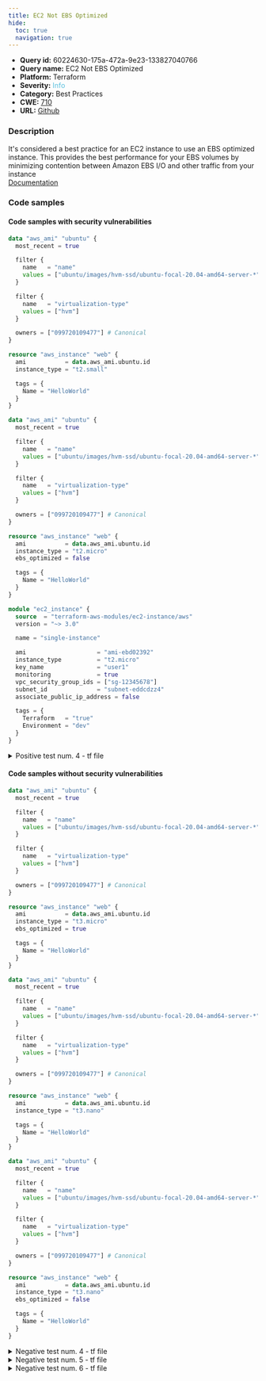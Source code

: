 ```yaml
---
title: EC2 Not EBS Optimized
hide:
  toc: true
  navigation: true
---
```


<style>
  .highlight .hll {
    background-color: #ff171742;
  }
  .md-content {
    max-width: 1100px;
    margin: 0 auto;
  }
</style>

-   **Query id:** 60224630-175a-472a-9e23-133827040766
-   **Query name:** EC2 Not EBS Optimized
-   **Platform:** Terraform
-   **Severity:** <span style="color:#5bc0de">Info</span>
-   **Category:** Best Practices
-   **CWE:** <a href="https://cwe.mitre.org/data/definitions/710.html" onclick="newWindowOpenerSafe(event, 'https://cwe.mitre.org/data/definitions/710.html')">710</a>
-   **URL:** [Github](https://github.com/Checkmarx/kics/tree/master/assets/queries/terraform/aws/ec2_not_ebs_optimized)

### Description
It's considered a best practice for an EC2 instance to use an EBS optimized instance. This provides the best performance for your EBS volumes by minimizing contention between Amazon EBS I/O and other traffic from your instance<br>
[Documentation](https://registry.terraform.io/providers/hashicorp/aws/latest/docs/resources/instance#ebs_optimized)

### Code samples
#### Code samples with security vulnerabilities
```tf title="Positive test num. 1 - tf file" hl_lines="17"
data "aws_ami" "ubuntu" {
  most_recent = true

  filter {
    name   = "name"
    values = ["ubuntu/images/hvm-ssd/ubuntu-focal-20.04-amd64-server-*"]
  }

  filter {
    name   = "virtualization-type"
    values = ["hvm"]
  }

  owners = ["099720109477"] # Canonical
}

resource "aws_instance" "web" {
  ami           = data.aws_ami.ubuntu.id
  instance_type = "t2.small"

  tags = {
    Name = "HelloWorld"
  }
}

```
```tf title="Positive test num. 2 - tf file" hl_lines="20"
data "aws_ami" "ubuntu" {
  most_recent = true

  filter {
    name   = "name"
    values = ["ubuntu/images/hvm-ssd/ubuntu-focal-20.04-amd64-server-*"]
  }

  filter {
    name   = "virtualization-type"
    values = ["hvm"]
  }

  owners = ["099720109477"] # Canonical
}

resource "aws_instance" "web" {
  ami           = data.aws_ami.ubuntu.id
  instance_type = "t2.micro"
  ebs_optimized = false

  tags = {
    Name = "HelloWorld"
  }
}

```
```tf title="Positive test num. 3 - tf file" hl_lines="1"
module "ec2_instance" {
  source  = "terraform-aws-modules/ec2-instance/aws"
  version = "~> 3.0"

  name = "single-instance"

  ami                    = "ami-ebd02392"
  instance_type          = "t2.micro"
  key_name               = "user1"
  monitoring             = true
  vpc_security_group_ids = ["sg-12345678"]
  subnet_id              = "subnet-eddcdzz4"
  associate_public_ip_address = false

  tags = {
    Terraform   = "true"
    Environment = "dev"
  }
}

```
<details><summary>Positive test num. 4 - tf file</summary>

```tf hl_lines="9"
module "ec2_instance" {
  source  = "terraform-aws-modules/ec2-instance/aws"
  version = "~> 3.0"

  name = "single-instance"

  ami                    = "ami-ebd02392"
  instance_type          = "t2.micro"
  ebs_optimized          = false
  key_name               = "user1"
  monitoring             = true
  vpc_security_group_ids = ["sg-12345678"]
  subnet_id              = "subnet-eddcdzz4"
  associate_public_ip_address = false

  tags = {
    Terraform   = "true"
    Environment = "dev"
  }
}

```
</details>


#### Code samples without security vulnerabilities
```tf title="Negative test num. 1 - tf file"
data "aws_ami" "ubuntu" {
  most_recent = true

  filter {
    name   = "name"
    values = ["ubuntu/images/hvm-ssd/ubuntu-focal-20.04-amd64-server-*"]
  }

  filter {
    name   = "virtualization-type"
    values = ["hvm"]
  }

  owners = ["099720109477"] # Canonical
}

resource "aws_instance" "web" {
  ami           = data.aws_ami.ubuntu.id
  instance_type = "t3.micro"
  ebs_optimized = true

  tags = {
    Name = "HelloWorld"
  }
}

```
```tf title="Negative test num. 2 - tf file"
data "aws_ami" "ubuntu" {
  most_recent = true

  filter {
    name   = "name"
    values = ["ubuntu/images/hvm-ssd/ubuntu-focal-20.04-amd64-server-*"]
  }

  filter {
    name   = "virtualization-type"
    values = ["hvm"]
  }

  owners = ["099720109477"] # Canonical
}

resource "aws_instance" "web" {
  ami           = data.aws_ami.ubuntu.id
  instance_type = "t3.nano"

  tags = {
    Name = "HelloWorld"
  }
}

```
```tf title="Negative test num. 3 - tf file"
data "aws_ami" "ubuntu" {
  most_recent = true

  filter {
    name   = "name"
    values = ["ubuntu/images/hvm-ssd/ubuntu-focal-20.04-amd64-server-*"]
  }

  filter {
    name   = "virtualization-type"
    values = ["hvm"]
  }

  owners = ["099720109477"] # Canonical
}

resource "aws_instance" "web" {
  ami           = data.aws_ami.ubuntu.id
  instance_type = "t3.nano"
  ebs_optimized = false

  tags = {
    Name = "HelloWorld"
  }
}

```
<details><summary>Negative test num. 4 - tf file</summary>

```tf
module "ec2_instance" {
  source  = "terraform-aws-modules/ec2-instance/aws"
  version = "~> 3.0"

  name = "single-instance"

  ami                    = "ami-ebd02392"
  instance_type          = "t2.micro"
  ebs_optimized          = true
  key_name               = "user1"
  monitoring             = true
  vpc_security_group_ids = ["sg-12345678"]
  subnet_id              = "subnet-eddcdzz4"
  associate_public_ip_address = false

  tags = {
    Terraform   = "true"
    Environment = "dev"
  }
}

```
</details>
<details><summary>Negative test num. 5 - tf file</summary>

```tf
module "ec2_instance" {
  source  = "terraform-aws-modules/ec2-instance/aws"
  version = "~> 3.0"

  name = "single-instance"

  ami                    = "ami-ebd02392"
  instance_type          = "t3.nano"
  key_name               = "user1"
  monitoring             = true
  vpc_security_group_ids = ["sg-12345678"]
  subnet_id              = "subnet-eddcdzz4"
  associate_public_ip_address = false

  tags = {
    Terraform   = "true"
    Environment = "dev"
  }
}

```
</details>
<details><summary>Negative test num. 6 - tf file</summary>

```tf
module "ec2_instance" {
  source  = "terraform-aws-modules/ec2-instance/aws"
  version = "~> 3.0"

  name = "single-instance"

  ami                    = "ami-ebd02392"
  instance_type          = "t3.nano"
  key_name               = "user1"
  monitoring             = true
  vpc_security_group_ids = ["sg-12345678"]
  subnet_id              = "subnet-eddcdzz4"
  associate_public_ip_address = false
  ebs_optimized = false

  tags = {
    Terraform   = "true"
    Environment = "dev"
  }
}

```
</details>
